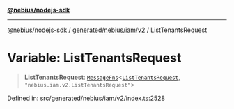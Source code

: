 [**@nebius/nodejs-sdk**](../../../../../README.md)

***

[@nebius/nodejs-sdk](../../../../../README.md) / [generated/nebius/iam/v2](../README.md) / ListTenantsRequest

# Variable: ListTenantsRequest

> **ListTenantsRequest**: [`MessageFns`](../../../../../runtime/protos/core/interfaces/MessageFns.md)\<[`ListTenantsRequest`](../interfaces/ListTenantsRequest.md), `"nebius.iam.v2.ListTenantsRequest"`\>

Defined in: src/generated/nebius/iam/v2/index.ts:2528
